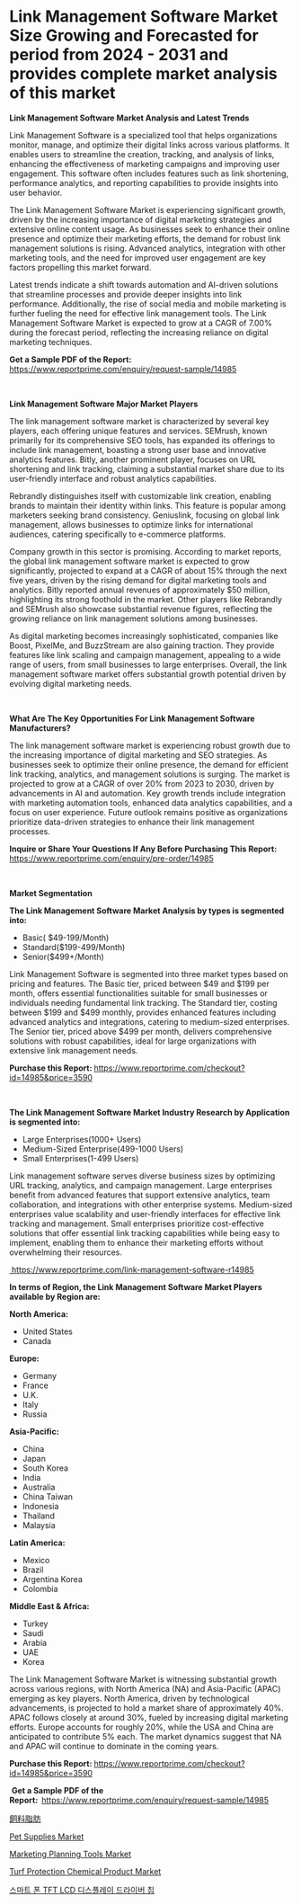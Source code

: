 <p><h1>Link Management Software Market Size Growing and Forecasted for period from 2024 - 2031 and provides complete market analysis of this market</h1></p><p><strong>Link Management Software Market Analysis and Latest Trends</strong></p>
<p><p>Link Management Software is a specialized tool that helps organizations monitor, manage, and optimize their digital links across various platforms. It enables users to streamline the creation, tracking, and analysis of links, enhancing the effectiveness of marketing campaigns and improving user engagement. This software often includes features such as link shortening, performance analytics, and reporting capabilities to provide insights into user behavior.</p><p>The Link Management Software Market is experiencing significant growth, driven by the increasing importance of digital marketing strategies and extensive online content usage. As businesses seek to enhance their online presence and optimize their marketing efforts, the demand for robust link management solutions is rising. Advanced analytics, integration with other marketing tools, and the need for improved user engagement are key factors propelling this market forward.</p><p>Latest trends indicate a shift towards automation and AI-driven solutions that streamline processes and provide deeper insights into link performance. Additionally, the rise of social media and mobile marketing is further fueling the need for effective link management tools. The Link Management Software Market is expected to grow at a CAGR of 7.00% during the forecast period, reflecting the increasing reliance on digital marketing techniques.</p></p>
<p><strong>Get a Sample PDF of the Report:&nbsp;</strong> <a href="https://www.reportprime.com/enquiry/request-sample/14985">https://www.reportprime.com/enquiry/request-sample/14985</a></p>
<p>&nbsp;</p>
<p><strong>Link Management Software Major Market Players</strong></p>
<p><p>The link management software market is characterized by several key players, each offering unique features and services. SEMrush, known primarily for its comprehensive SEO tools, has expanded its offerings to include link management, boasting a strong user base and innovative analytics features. Bitly, another prominent player, focuses on URL shortening and link tracking, claiming a substantial market share due to its user-friendly interface and robust analytics capabilities.</p><p>Rebrandly distinguishes itself with customizable link creation, enabling brands to maintain their identity within links. This feature is popular among marketers seeking brand consistency. Geniuslink, focusing on global link management, allows businesses to optimize links for international audiences, catering specifically to e-commerce platforms.</p><p>Company growth in this sector is promising. According to market reports, the global link management software market is expected to grow significantly, projected to expand at a CAGR of about 15% through the next five years, driven by the rising demand for digital marketing tools and analytics. Bitly reported annual revenues of approximately $50 million, highlighting its strong foothold in the market. Other players like Rebrandly and SEMrush also showcase substantial revenue figures, reflecting the growing reliance on link management solutions among businesses.</p><p>As digital marketing becomes increasingly sophisticated, companies like Boost, PixelMe, and BuzzStream are also gaining traction. They provide features like link scaling and campaign management, appealing to a wide range of users, from small businesses to large enterprises. Overall, the link management software market offers substantial growth potential driven by evolving digital marketing needs.</p></p>
<p>&nbsp;</p>
<p><strong>What Are The Key Opportunities For Link Management Software Manufacturers?</strong></p>
<p><p>The link management software market is experiencing robust growth due to the increasing importance of digital marketing and SEO strategies. As businesses seek to optimize their online presence, the demand for efficient link tracking, analytics, and management solutions is surging. The market is projected to grow at a CAGR of over 20% from 2023 to 2030, driven by advancements in AI and automation. Key growth trends include integration with marketing automation tools, enhanced data analytics capabilities, and a focus on user experience. Future outlook remains positive as organizations prioritize data-driven strategies to enhance their link management processes.</p></p>
<p><strong>Inquire or Share Your Questions If Any Before Purchasing This Report:</strong> <a href="https://www.reportprime.com/enquiry/pre-order/14985">https://www.reportprime.com/enquiry/pre-order/14985</a></p>
<p>&nbsp;</p>
<p><strong>Market Segmentation</strong></p>
<p><strong>The Link Management Software Market Analysis by types is segmented into:</strong></p>
<p><ul><li>Basic( $49-199/Month)</li><li>Standard($199-499/Month)</li><li>Senior($499+/Month)</li></ul></p>
<p><p>Link Management Software is segmented into three market types based on pricing and features. The Basic tier, priced between $49 and $199 per month, offers essential functionalities suitable for small businesses or individuals needing fundamental link tracking. The Standard tier, costing between $199 and $499 monthly, provides enhanced features including advanced analytics and integrations, catering to medium-sized enterprises. The Senior tier, priced above $499 per month, delivers comprehensive solutions with robust capabilities, ideal for large organizations with extensive link management needs.</p></p>
<p><strong>Purchase this Report:&nbsp;</strong><a href="https://www.reportprime.com/checkout?id=14985&price=3590">https://www.reportprime.com/checkout?id=14985&price=3590</a></p>
<p>&nbsp;</p>
<p><strong>The Link Management Software Market Industry Research by Application is segmented into:</strong></p>
<p><ul><li>Large Enterprises(1000+ Users)</li><li>Medium-Sized Enterprise(499-1000 Users)</li><li>Small Enterprises(1-499 Users)</li></ul></p>
<p><p>Link management software serves diverse business sizes by optimizing URL tracking, analytics, and campaign management. Large enterprises benefit from advanced features that support extensive analytics, team collaboration, and integrations with other enterprise systems. Medium-sized enterprises value scalability and user-friendly interfaces for effective link tracking and management. Small enterprises prioritize cost-effective solutions that offer essential link tracking capabilities while being easy to implement, enabling them to enhance their marketing efforts without overwhelming their resources.</p></p>
<p><a href="https://www.reportprime.com/link-management-software-r14985">&nbsp;https://www.reportprime.com/link-management-software-r14985</a></p>
<p><strong>In terms of Region, the Link Management Software Market Players available by Region are:</strong></p>
<p>
    <p> <strong> North America: </strong>
        <ul>
            <li>United States</li>
            <li>Canada</li>
        </ul>
        </p> 
    <p> <strong> Europe: </strong>
        <ul>
            <li>Germany</li>
            <li>France</li>
            <li>U.K.</li>
            <li>Italy</li>
            <li>Russia</li>
        </ul>
        </p> 
    <p> <strong> Asia-Pacific: </strong>
        <ul>
            <li>China</li>
            <li>Japan</li>
            <li>South Korea</li>
            <li>India</li>
            <li>Australia</li>
            <li>China Taiwan</li>
            <li>Indonesia</li>
            <li>Thailand</li>
            <li>Malaysia</li>
        </ul>
        </p> 
    <p> <strong> Latin America: </strong>
        <ul>
            <li>Mexico</li>
            <li>Brazil</li>
            <li>Argentina Korea</li>
            <li>Colombia</li>
        </ul>
        </p> 
    <p> <strong> Middle East & Africa: </strong>
        <ul>
            <li>Turkey</li>
            <li>Saudi</li>
            <li>Arabia</li>
            <li>UAE</li>
            <li>Korea</li>
        </ul>
    </p>
    </p>
<p><p>The Link Management Software Market is witnessing substantial growth across various regions, with North America (NA) and Asia-Pacific (APAC) emerging as key players. North America, driven by technological advancements, is projected to hold a market share of approximately 40%. APAC follows closely at around 30%, fueled by increasing digital marketing efforts. Europe accounts for roughly 20%, while the USA and China are anticipated to contribute 5% each. The market dynamics suggest that NA and APAC will continue to dominate in the coming years.</p></p>
<p><strong>Purchase this Report: </strong><a href="https://www.reportprime.com/checkout?id=14985&price=3590">https://www.reportprime.com/checkout?id=14985&price=3590</a></p>
<p>&nbsp;<strong>Get a Sample PDF of the Report:&nbsp;&nbsp;</strong><a href="https://www.reportprime.com/enquiry/request-sample/14985">https://www.reportprime.com/enquiry/request-sample/14985</a></p>
<p><strong></strong></p>
<p><p><a href="https://medium.com/@dfg5fff/feed-fats-market-%E3%81%AE%E3%82%B0%E3%83%AD%E3%83%BC%E3%83%90%E3%83%AB%E5%B8%82%E5%A0%B4%E6%A6%82%E8%A6%81%E3%81%AF-%E4%B8%96%E7%95%8C%E3%81%8A%E3%82%88%E3%81%B3%E4%B8%BB%E8%A6%81%E5%B8%82%E5%A0%B4%E3%81%AB%E3%81%8A%E3%81%91%E3%82%8B%E6%A5%AD%E7%95%8C%E3%81%AB%E5%BD%B1%E9%9F%BF%E3%82%92%E4%B8%8E%E3%81%88%E3%82%8B%E4%B8%BB%E8%A6%81%E3%81%AA%E3%83%88%E3%83%AC%E3%83%B3%E3%83%89%E3%81%AB%E3%81%A4%E3%81%84%E3%81%A6-%E7%8B%AC%E8%87%AA%E3%81%AE%E8%A6%96%E7%82%B9%E3%82%92%E6%8F%90%E4%BE%9B%E3%81%97%E3%81%BE%E3%81%99-a5de47828e45">飼料脂肪</a></p><p><a href="https://www.linkedin.com/pulse/global-pet-supplies-market-focus-application-end-use-industry-caryf?trackingId=qn8KH0iYRnqz9tedVDjLUA%3D%3D">Pet Supplies Market</a></p><p><a href="https://github.com/julyju69/Market-Research-Report-List-5/blob/main/marketing-planning-tools-market.md">Marketing Planning Tools Market</a></p><p><a href="https://issuu.com/reportprime-2/docs/turf-protection-chemical-product-ma_a6b712e690ba76">Turf Protection Chemical Product Market</a></p><p><a href="https://medium.com/@rekhakhatun65/%EC%84%B8%EA%B3%84-smartphone-tft-lcd-display-driver-chip-market-%EC%9D%80-2024%EC%97%90%EC%84%9C-2031%EB%A1%9C-%EC%97%B0%ED%8F%89%EA%B7%A0-%EC%A6%9D%EA%B0%80%EC%9C%A8%EC%9D%84-%EB%B3%B4%EC%9D%BC-%EA%B2%83%EC%9C%BC%EB%A1%9C-%EC%98%88%EC%83%81%EB%90%A9%EB%8B%88%EB%8B%A4-827435bc42a7">스마트 폰 TFT LCD 디스플레이 드라이버 칩</a></p></p>